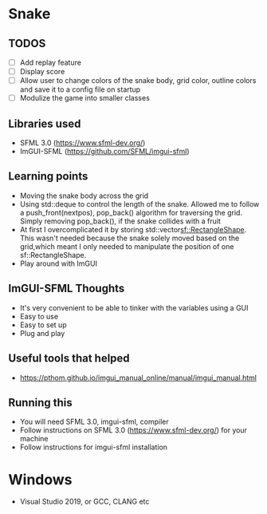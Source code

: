 # Snake


## TODOS
- [ ] Add replay feature
- [ ] Display score
- [ ] Allow user to change colors of the snake body, grid color, outline colors and save it to a config file on startup
- [ ] Modulize the game into smaller classes
## Libraries used
- SFML 3.0 (https://www.sfml-dev.org/)
- ImGUI-SFML (https://github.com/SFML/imgui-sfml)

## Learning points
- Moving the snake body across the grid
- Using std::deque to control the length of the snake. Allowed me to follow a push_front(nextpos), pop_back() algorithm for traversing the grid.
  Simply removing pop_back(), if the snake collides with a fruit
- At first I overcomplicated it by storing std::vector<sf::RectangleShape>.
  This wasn't needed because the snake solely moved based on the grid,which meant I only needed to manipulate the position
  of one sf::RectangleShape.
- Play around with ImGUI

## ImGUI-SFML Thoughts
- It's very convenient to be able to tinker with the variables using a GUI
- Easy to use
- Easy to set up
- Plug and play

## Useful tools that helped
- https://pthom.github.io/imgui_manual_online/manual/imgui_manual.html

## Running this
- You will need SFML 3.0, imgui-sfml, compiler
- Follow instructions on SFML 3.0 (https://www.sfml-dev.org/) for your machine
- Follow instructions for imgui-sfml installation
# Windows
- Visual Studio 2019, or GCC, CLANG etc
